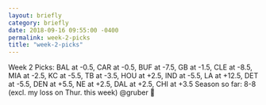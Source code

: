 ```yaml
---
layout: briefly
category: briefly
date: 2018-09-16 09:55:00 -0400
permalink: week-2-picks
title: "week-2-picks"
---
```


Week 2 Picks:
BAL at -0.5, CAR at -0.5, BUF at -7.5, GB at -1.5, CLE at -8.5, MIA at -2.5, KC at -5.5, TB at -3.5, HOU at +2.5, IND at -5.5, LA at +12.5, DET at -5.5, DEN at +5.5, NE at +2.5, DAL at +2.5, CHI at +3.5
Season so far: 8-8 (excl. my loss on Thur. this week)
@gruber 🏈
